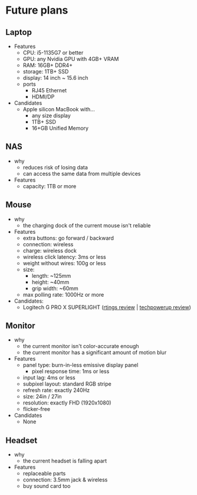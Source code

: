 # Future plans

## Laptop

- Features
  - CPU: i5-1135G7 or better
  - GPU: any Nvidia GPU with 4GB+ VRAM
  - RAM: 16GB+ DDR4+
  - storage: 1TB+ SSD
  - display: 14 inch ~ 15.6 inch
  - ports
    - RJ45 Ethernet
    - HDMI/DP
- Candidates
  - Apple silicon MacBook with...
    - any size display
    - 1TB+ SSD
    - 16+GB Unified Memory

## NAS

- why
  - reduces risk of losing data
  - can access the same data from multiple devices
- Features
  - capacity: 1TB or more

## Mouse

- why
  - the charging dock of the current mouse isn't reliable
- Features
  - extra buttons: go forward / backward
  - connection: wireless
  - charge: wireless dock
  - wireless click latency: 3ms or less
  - weight without wires: 100g or less
  - size:
    - length: ~125mm
    - height: ~40mm
    - grip width: ~60mm
  - max polling rate: 1000Hz or more
- Candidates:
  - Logitech G PRO X SUPERLIGHT ([rtings review](https://www.rtings.com/mouse/reviews/logitech/g-pro-x-superlight) | [techpowerup review](https://www.techpowerup.com/review/logitech-pro-wireless-mouse))

## Monitor

- why
  - the current monitor isn't color-accurate enough
  - the current monitor has a significant amount of motion blur
- Features
  - panel type: burn-in-less emissive display panel
    - pixel response time: 1ms or less
  - input lag: 4ms or less
  - subpixel layout: standard RGB stripe
  - refresh rate: exactly 240Hz
  - size: 24in / 27in
  - resolution: exactly FHD (1920x1080)
  - flicker-free
- Candidates
  - None

## Headset

- why
  - the current headset is falling apart
- Features
  - replaceable parts
  - connection: 3.5mm jack & wireless
  - buy sound card too
